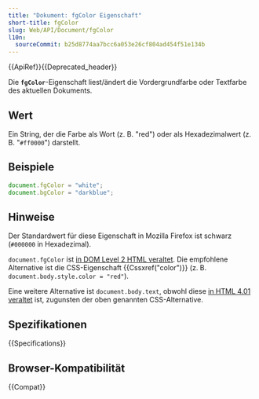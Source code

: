 ```yaml
---
title: "Dokument: fgColor Eigenschaft"
short-title: fgColor
slug: Web/API/Document/fgColor
l10n:
  sourceCommit: b25d8774aa7bcc6a053e26cf804ad454f51e134b
---
```


{{ApiRef}}{{Deprecated_header}}

Die **`fgColor`**-Eigenschaft liest/ändert die Vordergrundfarbe oder Textfarbe des aktuellen Dokuments.

## Wert

Ein String, der die Farbe als Wort (z. B. "red") oder als Hexadezimalwert (z. B. "`#ff0000`") darstellt.

## Beispiele

```js
document.fgColor = "white";
document.bgColor = "darkblue";
```

## Hinweise

Der Standardwert für diese Eigenschaft in Mozilla Firefox ist schwarz (`#000000` in Hexadezimal).

`document.fgColor` ist [in DOM Level 2 HTML veraltet](https://www.w3.org/TR/DOM-Level-2-HTML/html.html#ID-26809268). Die empfohlene Alternative ist die CSS-Eigenschaft {{Cssxref("color")}} (z. B. `document.body.style.color = "red"`).

Eine weitere Alternative ist `document.body.text`, obwohl diese [in HTML 4.01 veraltet](https://www.w3.org/TR/html401/struct/global.html#adef-text) ist, zugunsten der oben genannten CSS-Alternative.

## Spezifikationen

{{Specifications}}

## Browser-Kompatibilität

{{Compat}}

